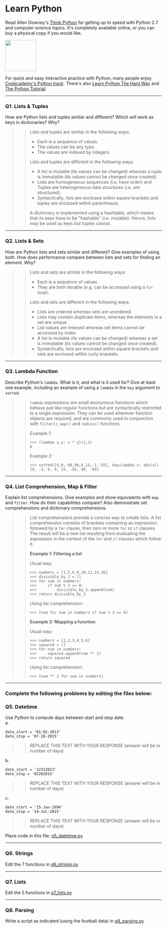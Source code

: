 # Learn Python

Read Allen Downey's [Think Python](http://www.greenteapress.com/thinkpython/) for getting up to speed with Python 2.7 and computer science topics. It's completely available online, or you can buy a physical copy if you would like.

<a href="http://www.greenteapress.com/thinkpython/"><img src="img/think_python.png" style="width: 100px;" target="_blank"></a>

For quick and easy interactive practice with Python, many people enjoy [Codecademy's Python track](http://www.codecademy.com/en/tracks/python). There's also [Learn Python The Hard Way](http://learnpythonthehardway.org/book/) and [The Python Tutorial](https://docs.python.org/2/tutorial/).

---

### Q1. Lists &amp; Tuples

How are Python lists and tuples similar and different? Which will work as keys in dictionaries? Why?

>> Lists and tuples are similar in the following ways:
>> - Each is a sequence of values.
>> - The values can be any type.
>> - The values are indexed by integers.
>>
>> Lists and tuples are different in the following ways:
>> - A list is mutable (its values can be changed) whereas a tuple is immutable (its values cannot be changed once created).
>> - Lists are homogeneous sequences (i.e. have order) and Tuples are heterogeneous data structures (i.e. are structured).
>> - Syntactically, lists are enclosed within square brackets and tuples are enclosed within parentheses.
>>
>> A dictionary is implemented using a hashtable, which means that its keys have to be "hashable" (i.e. mutable). Hence, lists may be used as keys but tuples cannot.

---

### Q2. Lists &amp; Sets

How are Python lists and sets similar and different? Give examples of using both. How does performance compare between lists and sets for finding an element. Why?

>> Lists and sets are similar in the following ways:
>> - Each is a sequence of values.
>> - They are both iterable (e.g. can be accessed using a `for` loop).
>>
>> Lists and sets are different in the following ways:
>> - Lists are ordered whereas sets are unordered.
>> - Lists may contain duplicate items, whereas the elements in a set are unique.
>> - List values are indexed whereas set items cannot be accessed by index.
>> - A list is mutable (its values can be changed) whereas a set is immutable (its values cannot be changed once created).
>> - Syntactically, lists are enclosed within square brackets and sets are enclosed within curly brackets.

---

### Q3. Lambda Function

Describe Python's `lambda`. What is it, and what is it used for? Give at least one example, including an example of using a `lambda` in the `key` argument to `sorted`.

>> `lambda` expressions are small anonymous functions which behave just like regular functions but are syntactically restricted to a single expression. They can be used wherever function objects are required, and are commonly used in conjunction with `filter()`, `map()` and `reduce()` functions.
>>  
>> Example 1:  
>> ```
>> >>> (lambda x,y: x * y)(2,3)  
>> 6
>> ```  
>>  
>> Example 2:  
>> ```
>> >>> sorted([9,0,-99,98,6,15,-1,-55], key=lambda x: abs(x))  
>> [0, -1, 6, 9, 15, -55, 98, -99]
>> ```

---

### Q4. List Comprehension, Map &amp; Filter

Explain list comprehensions. Give examples and show equivalents with `map` and `filter`. How do their capabilities compare? Also demonstrate set comprehensions and dictionary comprehensions.

>> List comprehensions provide a concise way to create lists. A list comprehension consists of brackets containing an expression followed by a `for` clause, then zero or more `for` or `if` clauses. The result will be a new list resulting from evaluating the expression in the context of the `for` and `if` clauses which follow it. 
>>  
>> __Example 1: Filtering a list__  
>>  
>> Usual way:  
>> ```
>> >>> numbers = [1,5,6,9,10,11,15,16]  
>> >>> divisible_by_3 = []  
>> >>> for num in numbers:  
>> >>>     if num % 3 == 0:  
>> >>>         divisible_by_3.append(num)  
>> >>> return divisible_by_3  
>> ```
>> Using list comprehension:  
>> ```
>> >>> [num for num in numbers if num % 3 == 0]
>> ```
>> __Example 2: Mapping a function__  
>>  
>> Usual way:  
>> ```
>> >>> numbers = [1,2,3,4,5,6]  
>> >>> squared = []  
>> >>> for num in numbers:  
>> >>>     squared.append(num ** 2)
>> >>> return squared  
>> ```
>> Using list comprehension:  
>> ```
>> >>> [num ** 2 for num in numbers]
>> ```
---

### Complete the following problems by editing the files below:

### Q5. Datetime
Use Python to compute days between start and stop date.   
a.  

```
date_start = '01-02-2013'    
date_stop = '07-28-2015'
```

>> REPLACE THIS TEXT WITH YOUR RESPONSE (answer will be in number of days)

b.  
```
date_start = '12312013'  
date_stop = '05282015'  
```

>> REPLACE THIS TEXT WITH YOUR RESPONSE (answer will be in number of days)

c.  
```
date_start = '15-Jan-1994'      
date_stop = '14-Jul-2015'  
```

>> REPLACE THIS TEXT WITH YOUR RESPONSE  (answer will be in number of days)

Place code in this file: [q5_datetime.py](python/q5_datetime.py)

---

### Q6. Strings
Edit the 7 functions in [q6_strings.py](python/q6_strings.py)

---

### Q7. Lists
Edit the 5 functions in [q7_lists.py](python/q7_lists.py)

---

### Q8. Parsing
Write a script as indicated (using the football data) in [q8_parsing.py](python/q8_parsing.py)





